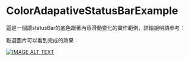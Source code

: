 # ColorAdapativeStatusBarExample

這是一個讓statusBar的底色跟著內容滑動變化的實作範例，詳細說明請參考：


點選圖片可以看到完成的效果：

[![IMAGE ALT TEXT](http://img.youtube.com/vi/https://youtu.be/VUbdVrzokxk/0.jpg)](http://www.youtube.com/watch?v=https://youtu.be/VUbdVrzokxk "讓statusBar的底色跟著內容滑動變化")
